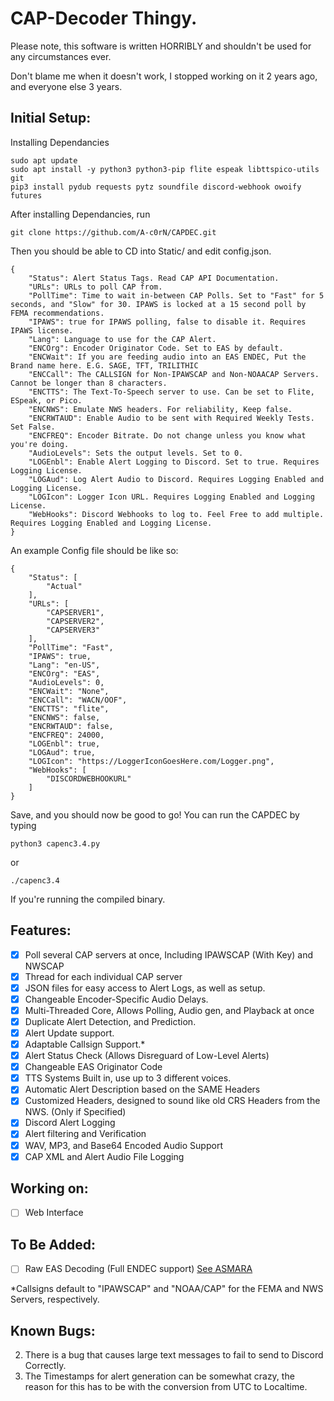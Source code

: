 # CAP-Decoder Thingy.

Please note, this software is written HORRIBLY and shouldn't be used for any circumstances ever.

Don't blame me when it doesn't work, I stopped working on it 2 years ago, and everyone else 3 years.

## Initial Setup:
Installing Dependancies
```
sudo apt update
sudo apt install -y python3 python3-pip flite espeak libttspico-utils git
pip3 install pydub requests pytz soundfile discord-webhook owoify futures
```
After installing Dependancies, run
```
git clone https://github.com/A-c0rN/CAPDEC.git 
```
Then you should be able to CD into Static/ and edit config.json.
```
{
    "Status": Alert Status Tags. Read CAP API Documentation.
    "URLs": URLs to poll CAP from.
    "PollTime": Time to wait in-between CAP Polls. Set to "Fast" for 5 seconds, and "Slow" for 30. IPAWS is locked at a 15 second poll by FEMA recommendations.
    "IPAWS": true for IPAWS polling, false to disable it. Requires IPAWS license.
    "Lang": Language to use for the CAP Alert.
    "ENCOrg": Encoder Originator Code. Set to EAS by default.
    "ENCWait": If you are feeding audio into an EAS ENDEC, Put the Brand name here. E.G. SAGE, TFT, TRILITHIC
    "ENCCall": The CALLSIGN for Non-IPAWSCAP and Non-NOAACAP Servers. Cannot be longer than 8 characters.
    "ENCTTS": The Text-To-Speech server to use. Can be set to Flite, ESpeak, or Pico.
    "ENCNWS": Emulate NWS headers. For reliability, Keep false.
    "ENCRWTAUD": Enable Audio to be sent with Required Weekly Tests. Set False.
    "ENCFREQ": Encoder Bitrate. Do not change unless you know what you're doing.
    "AudioLevels": Sets the output levels. Set to 0.
    "LOGEnbl": Enable Alert Logging to Discord. Set to true. Requires Logging License.
    "LOGAud": Log Alert Audio to Discord. Requires Logging Enabled and Logging License.
    "LOGIcon": Logger Icon URL. Requires Logging Enabled and Logging License.
    "WebHooks": Discord Webhooks to log to. Feel Free to add multiple. Requires Logging Enabled and Logging License.
}

```
An example Config file should be like so:
```
{
    "Status": [
        "Actual"
    ], 
    "URLs": [
        "CAPSERVER1", 
        "CAPSERVER2",
        "CAPSERVER3"
    ],
    "PollTime": "Fast",
    "IPAWS": true,
    "Lang": "en-US",
    "ENCOrg": "EAS",
    "AudioLevels": 0,
    "ENCWait": "None",
    "ENCCall": "WACN/OOF",
    "ENCTTS": "flite",
    "ENCNWS": false,
    "ENCRWTAUD": false,
    "ENCFREQ": 24000,
    "LOGEnbl": true,
    "LOGAud": true,
    "LOGIcon": "https://LoggerIconGoesHere.com/Logger.png",
    "WebHooks": [
        "DISCORDWEBHOOKURL"
    ]
}
```
Save, and you should now be good to go!
You can run the CAPDEC by typing
```
python3 capenc3.4.py
```
or
```
./capenc3.4
```
If you're running the compiled binary.

## Features:
- [x] Poll several CAP servers at once, Including IPAWSCAP (With Key) and NWSCAP
- [x] Thread for each individual CAP server
- [x] JSON files for easy access to Alert Logs, as well as setup.
- [x] Changeable Encoder-Specific Audio Delays.
- [x] Multi-Threaded Core, Allows Polling, Audio gen, and Playback at once
- [x] Duplicate Alert Detection, and Prediction.
- [x] Alert Update support.
- [x] Adaptable Callsign Support.\*
- [x] Alert Status Check (Allows Disreguard of Low-Level Alerts)
- [x] Changeable EAS Originator Code
- [x] TTS Systems Built in, use up to 3 different voices.
- [x] Automatic Alert Description based on the SAME Headers
- [x] Customized Headers, designed to sound like old CRS Headers from the NWS. (Only if Specified)
- [x] Discord Alert Logging
- [x] Alert filtering and Verification
- [x] WAV, MP3, and Base64 Encoded Audio Support
- [x] CAP XML and Alert Audio File Logging
## Working on:
- [ ] Web Interface
## To Be Added:
- [ ] Raw EAS Decoding (Full ENDEC support) [See ASMARA](https://github.com/A-c0rN/ASMARA)

\*Callsigns default to "IPAWSCAP" and "NOAA/CAP" for the FEMA and NWS Servers, respectively.


## Known Bugs:
2. There is a bug that causes large text messages to fail to send to Discord Correctly.
5. The Timestamps for alert generation can be somewhat crazy, the reason for this has to be with the conversion from UTC to Localtime.
